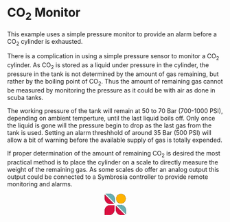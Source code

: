 # CO<sub>2</sub> Monitor

This example uses a simple pressure monitor to provide an alarm before a CO<sub>2</sub> cylinder is exhausted.

There is a complication in using a simple pressure sensor to monitor a CO<sub>2</sub> cylinder.  As CO<sub>2</sub> is stored as a liquid under pressure in the cylinder, the pressure in the tank is not determined by the amount of gas remaining, but rather by the boiling point of CO<sub>2</sub>.  Thus the amount of remaining gas cannot be measured by monitoring the pressure as it could be with air as done in scuba tanks.

The working pressure of the tank will remain at 50 to 70 Bar (700-1000 PSI), depending on ambient temperture, until the last liquid boils off.  Only once the liquid is gone will the pressure begin to drop as the last gas from the tank is used.  Setting an alarm threshhold of around 35 Bar (500 PSI) will allow a bit of warning before the available supply of gas is totally expended.

If proper determination of the amount of remaining CO<sub>2</sub> is desired the most practical method is to place the cylinder on a scale to directly measure the weight of the remaining gas.  As some scales do offer an analog output this output could be connected to a Symbrosia controller to provide remote monitoring and alarms.

<p align="center"><img width="50" height="50" src="/res/SymbrosiaLogo.png"></p>
